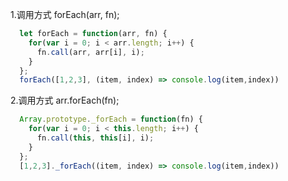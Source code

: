 
1.调用方式 forEach(arr, fn);  
``` javascript 
  let forEach = function(arr, fn) {
    for(var i = 0; i < arr.length; i++) {
      fn.call(arr, arr[i], i);
    }
  };
  forEach([1,2,3], (item, index) => console.log(item,index))
```

2.调用方式 arr.forEach(fn);
``` javascript 
  Array.prototype._forEach = function(fn) {
    for(var i = 0; i < this.length; i++) {
      fn.call(this, this[i], i);
    }
  };
  [1,2,3]._forEach((item, index) => console.log(item,index))
```
